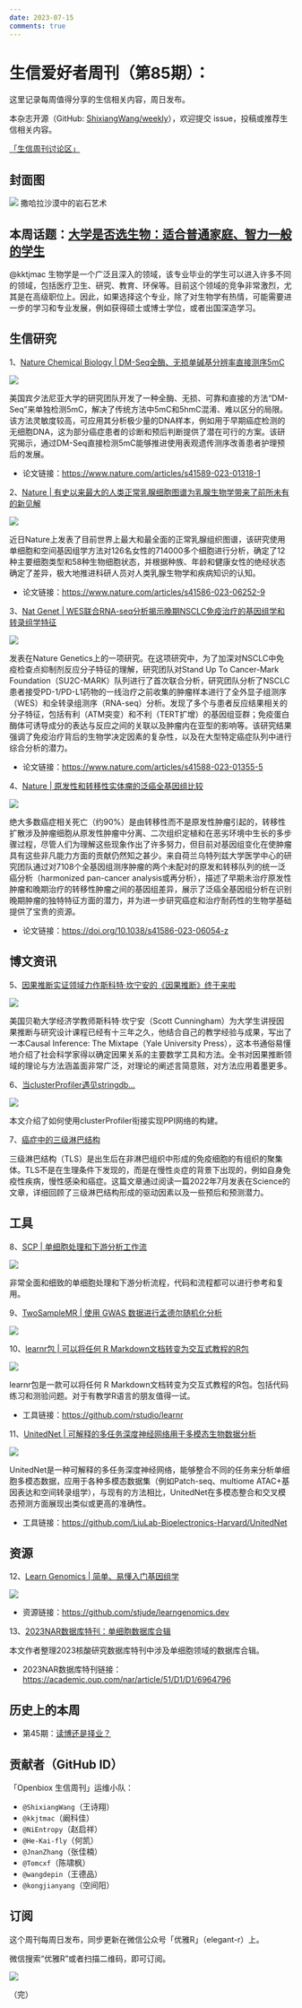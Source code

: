 ```yaml
---
date: 2023-07-15
comments: true
---
```


# 生信爱好者周刊（第85期）：

这里记录每周值得分享的生信相关内容，周日发布。

本杂志开源（GitHub: [ShixiangWang/weekly](https://github.com/ShixiangWang/weekly)），欢迎提交 issue，投稿或推荐生信相关内容。

[「生信周刊讨论区」](https://github.com/ShixiangWang/weekly/discussions)

## 封面图

![](https://files.mdnice.com/user/33257/cc978fe4-f098-49b8-95bf-5864c356952d.png)
撒哈拉沙漠中的岩石艺术

## 本周话题：[大学是否选生物：适合普通家庭、智力一般的学生](https://mp.weixin.qq.com/s/0fiJ7DVcpKJEevDnkhx74A)

@kktjmac 生物学是一个广泛且深入的领域，该专业毕业的学生可以进入许多不同的领域，包括医疗卫生、研究、教育、环保等。目前这个领域的竞争非常激烈，尤其是在高级职位上。因此，如果选择这个专业，除了对生物学有热情，可能需要进一步的学习和专业发展，例如获得硕士或博士学位，或者出国深造学习。

## 生信研究
1、[Nature Chemical Biology | DM-Seq全酶、无损单碱基分辨率直接测序5mC](https://mp.weixin.qq.com/s/uqKOuQIjpYt1K9VNvHpvUQ)

![](https://files.mdnice.com/user/33257/95d8a330-3512-4091-a157-822e081c1cf6.png)

美国宾夕法尼亚大学的研究团队开发了一种全酶、无损、可靠和直接的方法“DM-Seq”来单独检测5mC，解决了传统方法中5mC和5hmC混淆、难以区分的局限。该方法灵敏度较高，可应用其分析极少量的DNA样本，例如用于早期癌症检测的无细胞DNA，这为部分癌症患者的诊断和预后判断提供了潜在可行的方案。该研究揭示，通过DM-Seq直接检测5mC能够推进使用表观遗传测序改善患者护理预后的发展。

- 论文链接：https://www.nature.com/articles/s41589-023-01318-1

2、[Nature | 有史以来最大的人类正常乳腺细胞图谱为乳腺生物学带来了前所未有的新见解](https://mp.weixin.qq.com/s/Y2jIbiNY3UDv-emDlQ9T5g)

![](https://files.mdnice.com/user/33257/397535a7-e6e2-44f0-9c21-d58761ad28a2.png)

近日Nature上发表了目前世界上最大和最全面的正常乳腺组织图谱，该研究使用单细胞和空间基因组学方法对126名女性的714000多个细胞进行分析，确定了12种主要细胞类型和58种生物细胞状态，并根据种族、年龄和健康女性的绝经状态确定了差异，极大地推进科研人员对人类乳腺生物学和疾病知识的认知。

- 论文链接：https://www.nature.com/articles/s41586-023-06252-9

3、[Nat Genet | WES联合RNA-seq分析揭示晚期NSCLC免疫治疗的基因组学和转录组学特征](https://mp.weixin.qq.com/s/ckOFDBTWnIRypRu3mTqhFA)

![](https://files.mdnice.com/user/33257/1baf70e4-2e85-4d66-90b8-f25feb69aeea.png)

发表在Nature Genetics上的一项研究。在这项研究中，为了加深对NSCLC中免疫检查点抑制剂反应分子特征的理解，研究团队对Stand Up To Cancer-Mark Foundation（SU2C-MARK）队列进行了首次联合分析，研究团队分析了NSCLC患者接受PD-1/PD-L1药物的一线治疗之前收集的肿瘤样本进行了全外显子组测序（WES）和全转录组测序（RNA-seq）分析。发现了多个与患者反应结果相关的分子特征，包括有利（ATM突变）和不利（TERT扩增）的基因组亚群；免疫蛋白酶体可诱导成分的表达与反应之间的关联以及肿瘤内在亚型的影响等。该研究结果强调了免疫治疗背后的生物学决定因素的复杂性，以及在大型特定癌症队列中进行综合分析的潜力。

- 论文链接：https://www.nature.com/articles/s41588-023-01355-5

4、[Nature | 原发性和转移性实体瘤的泛癌全基因组比较](https://mp.weixin.qq.com/s/tAolIOhRDObQ6QKKbaFOkw)

![](https://files.mdnice.com/user/33257/46723c02-18f9-4ff4-a848-08674f75d47d.png)

绝大多数癌症相关死亡（约90%）是由转移性而不是原发性肿瘤引起的，转移性扩散涉及肿瘤细胞从原发性肿瘤中分离、二次组织定植和在恶劣环境中生长的多步骤过程，尽管人们为理解这些现象作出了许多努力，但目前对基因组变化在使肿瘤具有这些非凡能力方面的贡献仍然知之甚少。来自荷兰乌特列兹大学医学中心的研究团队通过对7108个全基因组测序肿瘤的两个未配对的原发和转移队列的统一泛癌分析（harmonized pan-cancer analysis或再分析），描述了早期未治疗原发性肿瘤和晚期治疗的转移性肿瘤之间的基因组差异，展示了泛癌全基因组分析在识别晚期肿瘤的独特特征方面的潜力，并为进一步研究癌症和治疗耐药性的生物学基础提供了宝贵的资源。

- 论文链接：https://doi.org/10.1038/s41586-023-06054-z

## 博文资讯
5、[因果推断实证领域力作斯科特·坎宁安的《因果推断》终于来啦](https://mp.weixin.qq.com/s/U1Af7WdTC4sLD610CYcKmA)

![](https://files.mdnice.com/user/33257/7edc17fc-ce9b-4490-b2d1-d4b50a716e49.png)

美国贝勒大学经济学教师斯科特·坎宁安（Scott Cunningham）为大学生讲授因果推断与研究设计课程已经有十三年之久，他结合自己的教学经验与成果，写出了一本Causal Inference: The Mixtape（Yale University Press），这本书通俗易懂地介绍了社会科学家得以确定因果关系的主要数学工具和方法。全书对因果推断领域的理论与方法涵盖面非常广泛，对理论的阐述言简意赅，对方法应用着墨更多。

6、[当clusterProfiler遇见stringdb...](https://mp.weixin.qq.com/s/cSnQvUKs2hJkL0oXIXKQ1w)

![](https://files.mdnice.com/user/33257/79b04de7-f2d8-4ca6-9f94-0e42e8849b46.png)

本文介绍了如何使用clusterProfiler衔接实现PPI网络的构建。

7、[癌症中的三级淋巴结构](https://mp.weixin.qq.com/s/y0-yqdb6_MhVFEYzJJljSA)

三级淋巴结构（TLS）是出生后在非淋巴组织中形成的免疫细胞的有组织的聚集体。TLS不是在生理条件下发现的，而是在慢性炎症的背景下出现的，例如自身免疫性疾病，慢性感染和癌症。这篇文章通过阅读一篇2022年7月发表在Science的文章，详细回顾了三级淋巴结构形成的驱动因素以及一些预后和预测潜力。

## 工具
8、[SCP | 单细胞处理和下游分析工作流](https://github.com/zhanghao-njmu/SCP)

![](https://files.mdnice.com/user/33257/c6abf81f-3864-4a85-82dd-bab3a6a7bce8.png)

非常全面和细致的单细胞处理和下游分析流程，代码和流程都可以进行参考和复用。

9、[TwoSampleMR | 使用 GWAS 数据进行孟德尔随机化分析](https://mrcieu.github.io/TwoSampleMR/)

![](https://files.mdnice.com/user/33257/158f397d-0f37-4333-8dec-069be78ef3b5.png)

10、[learnr包 | 可以将任何 R Markdown文档转变为交互式教程的R包](https://github.com/rstudio/learnr)

![](https://files.mdnice.com/user/33257/0e9c510c-7a3b-4a88-8e07-afdcf4e86dc2.png)

learnr包是一款可以将任何 R Markdown文档转变为交互式教程的R包。包括代码练习和测验问题。对于有教学R语言的朋友值得一试。

- 工具链接：https://github.com/rstudio/learnr

11、[UnitedNet | 可解释的多任务深度神经网络用于多模态生物数据分析](https://github.com/LiuLab-Bioelectronics-Harvard/UnitedNet)

![](https://files.mdnice.com/user/33257/456e7265-c3bd-433c-b88b-bdfe382a19aa.png)

UnitedNet是一种可解释的多任务深度神经网络，能够整合不同的任务来分析单细胞多模态数据，应用于各种多模态数据集（例如Patch-seq、multiome ATAC+基因表达和空间转录组学），与现有的方法相比，UnitedNet在多模态整合和交叉模态预测方面展现出类似或更高的准确性。

- 工具链接：https://github.com/LiuLab-Bioelectronics-Harvard/UnitedNet

## 资源
12、[Learn Genomics | 简单、易懂入门基因组学](https://github.com/stjude/learngenomics.dev)

![](https://files.mdnice.com/user/33257/adeebddb-7575-4cf3-9264-7164ccd9fb17.png)

- 资源链接：https://github.com/stjude/learngenomics.dev

13、[2023NAR数据库特刊：单细胞数据库合辑](https://mp.weixin.qq.com/s/q9Y_uTKlKdsrR_n_zWC_sg)

本文作者整理2023核酸研究数据库特刊中涉及单细胞领域的数据库合辑。

- 2023NAR数据库特刊链接：https://academic.oup.com/nar/article/51/D1/D1/6964796
## 历史上的本周

- 第45期：[读博还是择业？](https://mp.weixin.qq.com/s/Q-OyL0XHaUv9YZ23iFA0og)

## 贡献者（GitHub ID）

「Openbiox 生信周刊」运维小队：

- `@ShixiangWang`（王诗翔）
- `@kkjtmac`（阚科佳）
- `@NiEntropy`（赵启祥）
- `@He-Kai-fly`（何凯）
- `@JnanZhang`（张佳楠）
- `@Tomcxf`（陈啸枫）
- `@wangdepin`（王德品）
- `@kongjianyang`（空间阳）

## 订阅

这个周刊每周日发布，同步更新在微信公众号「优雅R」（elegant-r）上。

微信搜索“优雅R”或者扫描二维码，即可订阅。

![](https://files.mdnice.com/user/33257/8e1e9214-22bc-447c-a64a-df8b9f374cee.png)

（完）